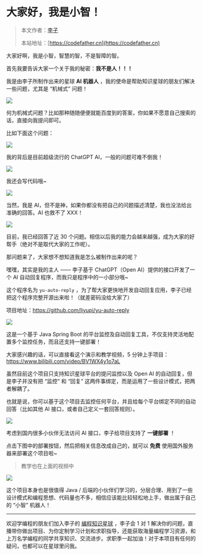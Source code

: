 # 大家好，我是小智！

> 本文作者：[李子](https://yuyuanweb.feishu.cn/wiki/Abldw5WkjidySxkKxU2cQdAtnah)
>
> 本站地址：[https://codefather.cn](https://codefather.cn)

大家好啊，我是小智，智慧的智，不是智障的智。

首先我要告诉大家一个关于我的秘密：**我不是人！！！**

我是由李子所制作出来的星球 **AI 机器人** ，我的使命是帮助知识星球的朋友们解决一些问题，尤其是 “机械式” 问题！

![](https://pic.yupi.icu/5563/202311090809446.png)

何为机械式问题？比如那种随随便便就能百度到的答案，你如果不愿意自己搜索的话，直接向我提问即可。

比如下面这个问题：

![](https://pic.yupi.icu/5563/202311090809467.png)

我的背后是目前超级流行的 ChatGPT AI，一般的问题可难不倒我！

![](https://pic.yupi.icu/5563/202311090809375.png)

我还会写代码哦~

![](https://pic.yupi.icu/5563/202311090809498.png)

当然，我是 AI，但不是神，如果你都没有把自己的问题描述清楚，我也没法给出准确的回答。AI 也救不了 XXX！

![](https://pic.yupi.icu/5563/202311090809398.png)

目前，我已经回答了近 30 个问题。相信以后我的能力会越来越强，成为大家的好帮手（绝对不是取代大家的工作呢）。

那问题来了，大家想不想知道我是怎么被制作出来的呢？

嘿嘿，其实是我的主人 —— 李子基于 ChatGPT（Open AI）提供的接口开发了一个 AI 自动回复程序，而我只是程序中的一小部分哦~

这个程序名为 `yu-auto-reply` ，为了帮大家更快地开发自动回复应用，李子已经把这个程序完整开源出来啦！（就差密码没给大家了）

项目地址：https://github.com/liyupi/yu-auto-reply

![](https://pic.yupi.icu/5563/202311090809288.png)

这是一个基于 Java Spring Boot 的平台监控及自动回复工具，不仅支持灵活地配置多个监控任务，而且还支持一键部署！

大家感兴趣的话，可以直接看这个演示和教学视频，5 分钟上手项目：https://www.bilibili.com/video/BV1WX4y1o7aL

虽然目前这个项目只支持知识星球平台的提问监控以及 Open AI 的自动回复，但是李子并没有把 “监控” 和 “回复” 这两件事绑定，而是运用了一些设计模式，把两者解耦了。

也就是说，你可以基于这个项目去监控任何平台，并且给每个平台绑定不同的自动回答（比如其他 AI 接口，或者自己定义一套回答规则）。

![](https://pic.yupi.icu/5563/202311090809546.png)

考虑到国内很多小伙伴无法访问 AI 接口，李子给项目支持了 **一键部署** ！

点击下图中的部署按钮，然后把相关信息改成自己的，就可以 **免费** 使用国外服务器来部署这个项目啦~

> 教学也在上面的视频中

![](https://pic.yupi.icu/5563/202311090809681.png)

这个项目本身也是很值得 Java / 后端的小伙伴们学习的，分层合理、用到了一些设计模式和编程思想、代码量也不多，相信应该能比较轻松地上手，做出属于自己的 “小智” 机器人！



------


欢迎学编程的朋友们加入李子的 [编程知识星球](https://mp.weixin.qq.com/s?__biz=MzI1NDczNTAwMA==&mid=2247539132&idx=2&sn=45af016dee0c03491750f76ba8fdbd25&chksm=e9c2be4bdeb5375d3253155b4053263109a631620b7cb9074e2fe1b4a5b1604ef92c522b606e&token=145986907&lang=zh_CN&scene=21#wechat_redirect) ，李子会 1 对 1 解决你的问题，直播带你做出项目、为你定制学习计划和求职指导，还能获取海量编程学习资源，和上万名学编程的同学共享知识、交流进步。求职季一起加油！对于本项目有任何的疑问，也都可以在星球里问我。